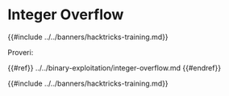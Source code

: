 # Integer Overflow

{{#include ../../banners/hacktricks-training.md}}

Proveri:

{{#ref}}
../../binary-exploitation/integer-overflow.md
{{#endref}}

{{#include ../../banners/hacktricks-training.md}}

